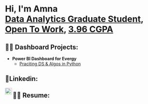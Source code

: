 <h1>Hi, I'm Amna <br/><a href="https://github.com/joshmadakor1">Data Analytics Graduate Student</a>, <a href="https://www.linkedin.com/in/joshmadakor/">Open To Work</a>, <a href="https://www.youtube.com/c/joshmadakor">3.96 CGPA</a></h1>

<h2>👨‍💻 Dashboard Projects:</h2>

- <b>Power BI Dashboard for Evergy</b>
  - [Praciting DS & Algos in Python](https://github.com/joshmadakor1/Algorithms-Practice)


<h2> 🤳Linkedin:</h2>

[<img align="left" alt="JoshMadakor | LinkedIn" width="22px" src="https://cdn.jsdelivr.net/npm/simple-icons@v3/icons/linkedin.svg" />][linkedin]

[linkedin]: https://www.linkedin.com/in/amna-jawed/



<h2>👨‍💻 Resume:</h2>
<!--
**joshmadakor1/joshmadakor1** is a ✨ _special_ ✨ repository because its `README.md` (this file) appears on your GitHub profile.


Here are some ideas to get you started:

- 🔭 I’m currently working on ...
- 🌱 I’m currently learning ...
- 👯 I’m looking to collaborate on ...
- 🤔 I’m looking for help with ...
- 💬 Ask me about ...
- 📫 How to reach me: ...
- 😄 Pronouns: ...
- ⚡ Fun fact: ...
-->
